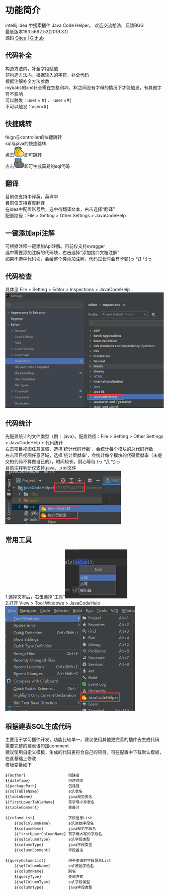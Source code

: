 # 功能简介
intellij idea 中搜索插件 Java Code Helper。 欢迎交流想法、反馈BUG<br />
最低版本193.5662.53(2019.3.1)<br />
源码 <a href="https://gitee.com/zlfzh/javaCodeHelper" target="_blank">Gitee</a> | <a href="https://github.com/zhanglinfeng1/javaCodeHelper" target="_blank">Github</a>

## 代码补全
构造方法内，补全字段赋值<br />
非构造方法内，根据输入的字符，补全代码<br />
根据注解补全方法参数<br />
mybatis的xml补全需在空格和#{、${之间没有字母的情况下才能触发，有其他字符不影响<br />
可以触发：user = #{ 、 user =#{<br />
不可以触发：user=#{

## 快捷跳转
feign与controller的快捷跳转<br />
sql与java的快捷跳转<br />
点击![image](src/main/resources/icon/logo.svg)即可跳转<br />
点击![image](src/main/resources/icon/logoGrey.svg)即可生成简易的sql代码<br />

## 翻译
目前仅支持中译英，英译中<br />
目前仅支持百度翻译<br />
在idea中配置账号后，选中待翻译文本，右击选择“翻译”<br />
配置路径：File > Setting > Other Settings > JavaCodeHelp

## 一键添加api注解
可根据注释一键添加Api注解。目前仅支持swagger<br />
选中需要添加注解的代码块，右击选择“添加接口文档注解”<br />
如果不选中代码块，会给整个类添加注解，代码过长时会有卡顿(っ °Д °;)っ

## 代码检查
具体见 File > Setting > Editor > Inspections > JavaCodeHelp<br />
![image](src/main/resources/example/codeCheck.png)<br />

## 代码统计
先配置统计的文件类型（例：.java）。配置路径：File > Setting > Other Settings > JavaCodeHelp > 代码统计<br />
右击项目视图任意区域，选择'统计代码行数'，会统计每个模块的总代码行数<br />
右击项目视图任意区域，选择'统计贡献率'，会统计每个模块的代码贡献率（未提交的代码不算做自己的），时间较长，耐心等待 (っ °Д °;)っ<br />
目前注释判断仅支持.java、.xml文件<br />
![image](src/main/resources/example/codeStatistics.png)<br />

## 常用工具
1.选择文本后，右击选择“工具”![image](src/main/resources/example/rightClickTool.png)<br />
2.打开 View > Tool Windows > JavaCodeHelp ![image](src/main/resources/example/toolWindow.png)<br />

## 根据建表SQL生成代码
主要用于学习插件开发，功能比较单一，建议使用其他更完善的插件去生成代码<br />
需要完整的建表语句加comment<br />
建议使用自定义模板，生成的代码更符合自己的项目。可在配置中下载默认模板，在此基础上修改<br />
模板变量如下<br />

    ${author}                   创建者
    ${dateTime}                 创建时间
    ${packagePath}              包路径
    ${sqlTableName}             sql表名
    ${tableName}                java规范表名
    ${firstLowerTableName}      首字母小写表名
    ${tableComment}             表备注

    ${columnList}               字段信息List
        ${sqlColumnName}        sql原始字段名
        ${columnName}           java规范字段名
        ${firstUpperColumnName} 首字母大写的字段名
        ${sqlColumnType}        sql字段类型
        ${columnType}           java字段类型
        ${columnComment}        字段备注

    ${queryColumnList}          用于查询的字段信息List
        ${sqlColumnName}        sql原始字段名
        ${columnName}           别名
        ${queryType}            查询方式
        ${sqlColumnType}        sql字段类型
        ${columnType}           java字段类型
